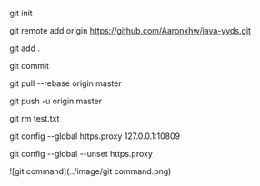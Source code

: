 git init

git remote add origin https://github.com/Aaronxhw/java-yyds.git

git add .

git commit

git pull --rebase origin master

git push -u origin master

git rm test.txt



git config --global https.proxy 127.0.0.1:10809

git config --global --unset https.proxy



![git command](../image/git command.png)



